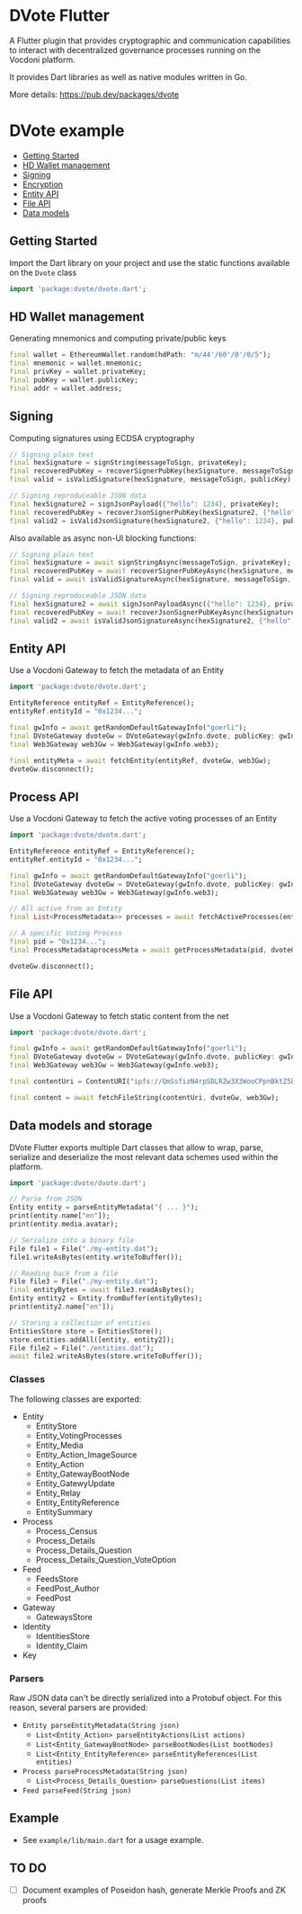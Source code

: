# DVote Flutter

A Flutter plugin that provides cryptographic and communication capabilities to interact with decentralized governance processes running on the Vocdoni platform.

It provides Dart libraries as well as native modules written in Go.

More details: https://pub.dev/packages/dvote

# DVote example

* [Getting Started](#getting-started)
* [HD Wallet management](#hd-wallet-management)
* [Signing](#signing)
* [Encryption](#encryption)
* [Entity API](#entity-api)
* [File API](#file-api)
* [Data models](#data-models)

## Getting Started
Import the Dart library on your project and use the static functions available on the `Dvote` class

```dart
import 'package:dvote/dvote.dart';
```

## HD Wallet management
Generating mnemonics and computing private/public keys

```dart
final wallet = EthereumWallet.random(hdPath: "m/44'/60'/0'/0/5");
final mnemonic = wallet.mnemonic;
final privKey = wallet.privateKey;
final pubKey = wallet.publicKey;
final addr = wallet.address;
```

## Signing
Computing signatures using ECDSA cryptography

```dart
// Signing plain text
final hexSignature = signString(messageToSign, privateKey);
final recoveredPubKey = recoverSignerPubKey(hexSignature, messageToSign);
final valid = isValidSignature(hexSignature, messageToSign, publicKey);

// Signing reproduceable JSON data
final hexSignature2 = signJsonPayload({"hello": 1234}, privateKey);
final recoveredPubKey = recoverJsonSignerPubKey(hexSignature2, {"hello": 1234});
final valid2 = isValidJsonSignature(hexSignature2, {"hello": 1234}, publicKey);
```

Also available as async non-UI blocking functions:

```dart
// Signing plain text
final hexSignature = await signStringAsync(messageToSign, privateKey);
final recoveredPubKey = await recoverSignerPubKeyAsync(hexSignature, messageToSign);
final valid = await isValidSignatureAsync(hexSignature, messageToSign, publicKey);

// Signing reproduceable JSON data
final hexSignature2 = await signJsonPayloadAsync({"hello": 1234}, privateKey);
final recoveredPubKey = await recoverJsonSignerPubKeyAsync(hexSignature2, {"hello": 1234});
final valid2 = await isValidJsonSignatureAsync(hexSignature2, {"hello": 1234}, publicKey);
```

## Entity API
Use a Vocdoni Gateway to fetch the metadata of an Entity

```dart
import 'package:dvote/dvote.dart';

EntityReference entityRef = EntityReference();
entityRef.entityId = "0x1234...";

final gwInfo = await getRandomDefaultGatewayInfo("goerli");
final DVoteGateway dvoteGw = DVoteGateway(gwInfo.dvote, publicKey: gwInfo.publicKey);
final Web3Gateway web3Gw = Web3Gateway(gwInfo.web3);

final entityMeta = await fetchEntity(entityRef, dvoteGw, web3Gw);
dvoteGw.disconnect();
```

## Process API
Use a Vocdoni Gateway to fetch the active voting processes of an Entity

```dart
import 'package:dvote/dvote.dart';

EntityReference entityRef = EntityReference();
entityRef.entityId = "0x1234...";

final gwInfo = await getRandomDefaultGatewayInfo("goerli");
final DVoteGateway dvoteGw = DVoteGateway(gwInfo.dvote, publicKey: gwInfo.publicKey);
final Web3Gateway web3Gw = Web3Gateway(gwInfo.web3);

// All active from an Entity
final List<ProcessMetadata>> processes = await fetchActiveProcesses(entityRef, dvoteGw, web3Gw);

// A specific Voting Process
final pid = "0x1234...";
final ProcessMetadataprocessMeta = await getProcessMetadata(pid, dvoteGw, web3Gw);

dvoteGw.disconnect();
```

## File API
Use a Vocdoni Gateway to fetch static content from the net

```dart
import 'package:dvote/dvote.dart';

final gwInfo = await getRandomDefaultGatewayInfo("goerli");
final DVoteGateway dvoteGw = DVoteGateway(gwInfo.dvote, publicKey: gwInfo.publicKey);
final Web3Gateway web3Gw = Web3Gateway(gwInfo.web3);

final contentUri = ContentURI("ipfs://QmSsfizN4rpSDLRZw3X3WooCPpnBktZ5bEShvmLZuf88iw,https://my-server/file.txt");

final content = await fetchFileString(contentUri, dvoteGw, web3Gw);
```

## Data models and storage

DVote Flutter exports multiple Dart classes that allow to wrap, parse, serialize and deserialize the most relevant data schemes used within the platform.

```dart
import 'package:dvote/dvote.dart';

// Parse from JSON
Entity entity = parseEntityMetadata("{ ... }");
print(entity.name["en"]);
print(entity.media.avatar);

// Serialize into a binary file
File file1 = File("./my-entity.dat");
file1.writeAsBytes(entity.writeToBuffer());

// Reading back from a file
File file3 = File("./my-entity.dat");
final entityBytes = await file3.readAsBytes();
Entity entity2 = Entity.fromBuffer(entityBytes);
print(entity2.name["en"]);

// Storing a collection of entities
EntitiesStore store = EntitiesStore();
store.entities.addAll([entity, entity2]);
File file2 = File("./entities.dat");
await file2.writeAsBytes(store.writeToBuffer());
```

### Classes

The following classes are exported:

- Entity
  - EntityStore
  - Entity_VotingProcesses
  - Entity_Media
  - Entity_Action_ImageSource
  - Entity_Action
  - Entity_GatewayBootNode
  - Entity_GatewyUpdate
  - Entity_Relay
  - Entity_EntityReference
  - EntitySummary
- Process
  - Process_Census
  - Process_Details
  - Process_Details_Question
  - Process_Details_Question_VoteOption
- Feed
  - FeedsStore
  - FeedPost_Author
  - FeedPost
- Gateway
  - GatewaysStore
- Identity
  - IdentitiesStore
  - Identity_Claim
- Key

### Parsers

Raw JSON data can't be directly serialized into a Protobuf object. For this reason, several parsers are provided:

- `Entity parseEntityMetadata(String json)`
  - `List<Entity_Action> parseEntityActions(List actions)`
  - `List<Entity_GatewayBootNode> parseBootNodes(List bootNodes)`
  - `List<Entity_EntityReference> parseEntityReferences(List entities)`
- `Process parseProcessMetadata(String json)`
  - `List<Process_Details_Question> parseQuestions(List items)`
- `Feed parseFeed(String json)`

## Example

- See `example/lib/main.dart` for a usage example.

## TO DO

- [ ] Document examples of Poseidon hash, generate Merkle Proofs and ZK proofs

